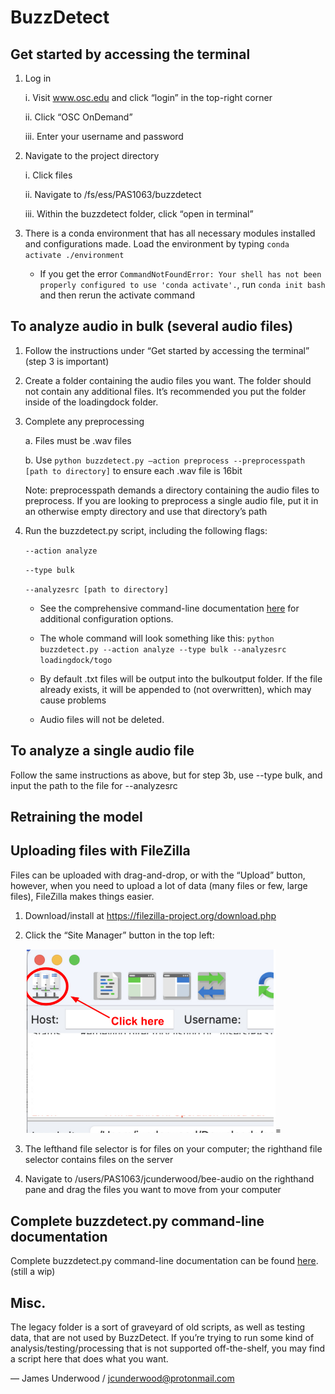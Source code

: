 # BuzzDetect

## Get started by accessing the terminal
1. Log in

    i. Visit www.osc.edu and click “login” in the top-right corner

   ii. Click “OSC OnDemand”
   
   iii. Enter your username and password

2. Navigate to the project directory

   i. Click files
   
   ii. Navigate to /fs/ess/PAS1063/buzzdetect
   
   iii. Within the buzzdetect folder, click “open in terminal”

3. There is a conda environment that has all necessary modules installed and configurations made. Load the environment by typing `conda activate ./environment`

   - If you get the error `CommandNotFoundError: Your shell has not been properly configured to use 'conda activate'.`, run `conda init bash` and then rerun the activate command

## To analyze audio in bulk (several audio files)

1. Follow the instructions under “Get started by accessing the terminal” (step 3 is important)
2. Create a folder containing the audio files you want. The folder should not contain any additional files. It’s recommended you put the folder inside of the loadingdock folder.
3. Complete any preprocessing

    a. Files must be .wav files
   
    b. Use `python buzzdetect.py –action preprocess --preprocesspath [path to directory]` to ensure each .wav file is 16bit
   
   Note: preprocesspath demands a directory containing the audio files to preprocess. If you are looking to preprocess a single audio file, put it in an otherwise empty directory and use that directory’s path
4. Run the buzzdetect.py script, including the following flags:

    `--action analyze`
   
    `--type bulk`
   
    `--analyzesrc [path to directory]`

    - See the comprehensive command-line documentation [here](https://github.com/OSU-Bee-Lab/BuzzDetect/blob/main/documentation_CLI.md) for additional configuration options.

    - The whole command will look something like this: `python buzzdetect.py --action analyze --type bulk --analyzesrc loadingdock/togo`
   
    - By default .txt files will be output into the bulkoutput folder. If the file already exists, it will be appended to (not overwritten), which may cause problems

    - Audio files will not be deleted.

## To analyze a single audio file

Follow the same instructions as above, but for step 3b, use --type bulk, and input the path to the file for --analyzesrc

## Retraining the model

## Uploading files with FileZilla
Files can be uploaded with drag-and-drop, or with the “Upload” button, however, when you need to upload a lot of data (many files or few, large files), FileZilla makes things easier.

1. Download/install at https://filezilla-project.org/download.php
2. Click the “Site Manager” button in the top left:

    <img src="filezilla_sitemanager.png" width="400">=
3. The lefthand file selector is for files on your computer; the righthand file selector contains files on the server
4. Navigate to /users/PAS1063/jcunderwood/bee-audio on the righthand pane and drag the files you want to move from your computer

## Complete buzzdetect.py command-line documentation
Complete buzzdetect.py command-line documentation can be found [here](https://github.com/OSU-Bee-Lab/BuzzDetect/blob/main/documentation_CLI.md). (still a wip) 

## Misc.
The legacy folder is a sort of graveyard of old scripts, as well as testing data, that are not used by BuzzDetect. If you’re trying to run some kind of analysis/testing/processing that is not supported off-the-shelf, you may find a script here that does what you want.


— James Underwood / jcunderwood@protonmail.com
